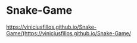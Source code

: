# Snake-Game

https://viniciusfillos.github.io/Snake-Game/)https://viniciusfillos.github.io/Snake-Game/
